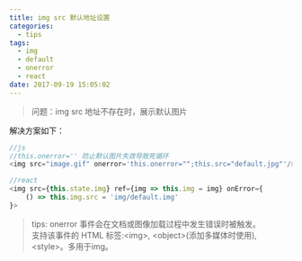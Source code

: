 ```yaml
---
title: img src 默认地址设置
categories:
  - tips
tags:
  - img
  - default
  - onerror
  - react
date: 2017-09-19 15:05:02
---
```

> 问题：img src 地址不存在时，展示默认图片

<!-- more -->

解决方案如下：
```javascript
//js
//this.onerror='' 防止默认图片失效导致死循环
<img src="image.gif" onerror='this.onerror="";this.src="default.jpg"'/>

//react
<img src={this.state.img} ref={img => this.img = img} onError={
    () => this.img.src = 'img/default.img'
}>
```

>tips: onerror 事件会在文档或图像加载过程中发生错误时被触发。  
支持该事件的 HTML 标签:&lt;img&gt;, &lt;object&gt;(添加多媒体时使用), &lt;style&gt;。多用于img。

